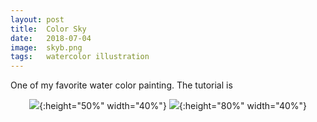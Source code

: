 ```yaml
---
layout: post
title:  Color Sky
date:   2018-07-04
image:  skyb.png
tags:   watercolor illustration
---
```


One of my favorite water color painting. The tutorial is 




<div style="text-align:center" markdown="1">

![]({{site.baseurl}}/img/IMG_7079.jpg){:height="50%" width="40%"}
![]({{site.baseurl}}/img/IMG_7078.jpg){:height="80%" width="40%"}<br>


</div>